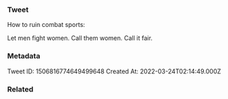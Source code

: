 ### Tweet
How to ruin combat sports:

Let men fight women.
Call them women.
Call it fair.

### Metadata
Tweet ID: 1506816774649499648
Created At: 2022-03-24T02:14:49.000Z

### Related

